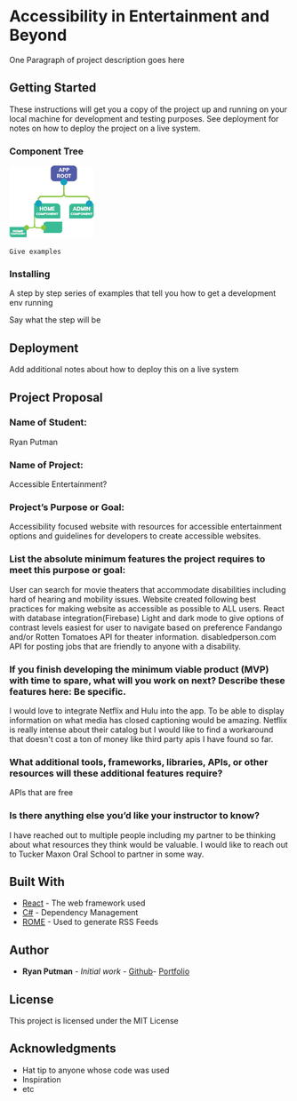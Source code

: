 # Accessibility in Entertainment and Beyond

One Paragraph of project description goes here

## Getting Started

These instructions will get you a copy of the project up and running on your local machine for development and testing purposes. See deployment for notes on how to deploy the project on a live system.

### Component Tree

![Component Tree](/assets/componentTree.png "Accessibility app comp tree")

```
Give examples
```

### Installing

A step by step series of examples that tell you how to get a development env running

Say what the step will be

## Deployment

Add additional notes about how to deploy this on a live system

## Project Proposal
### Name of Student:
Ryan Putman

### Name of Project:
Accessible Entertainment?

### Project’s Purpose or Goal:
Accessibility focused website with resources for accessible entertainment options and guidelines for developers to create accessible websites.

### List the absolute minimum features the project requires to meet this purpose or goal:
User can search for movie theaters that accommodate disabilities including hard of hearing and mobility issues.
Website created following best practices for making website as accessible as possible to ALL users.
React with database integration(Firebase)
Light and dark mode to give options of contrast levels easiest for user to navigate based on preference
Fandango and/or Rotten Tomatoes API for theater information.
disabledperson.com API for posting jobs that are friendly to anyone with a disability.

### If you finish developing the minimum viable product (MVP) with time to spare, what will you work on next? Describe these features here: Be specific.
I would love to integrate Netflix and Hulu into the app. To be able to display information on what media has closed captioning would be amazing. Netflix is really intense about their catalog but I would like to find a workaround that doesn't cost a ton of money like third party apis I have found so far.

### What additional tools, frameworks, libraries, APIs, or other resources will these additional features require?
APIs that are free

### Is there anything else you’d like your instructor to know?
I have reached out to multiple people including my partner to be thinking about what resources they think would be valuable. I would like to reach out to Tucker Maxon Oral School to partner in some way.


## Built With

* [React](http://www.dropwizard.io/1.0.2/docs/) - The web framework used
* [C#](https://maven.apache.org/) - Dependency Management
* [ROME](https://rometools.github.io/rome/) - Used to generate RSS Feeds


## Author

* **Ryan Putman** - *Initial work* - [Github](https://github.com/PurpleBooth)- [Portfolio](putman-portfolio.firebaseapp.com)

## License

This project is licensed under the MIT License

## Acknowledgments

* Hat tip to anyone whose code was used
* Inspiration
* etc
